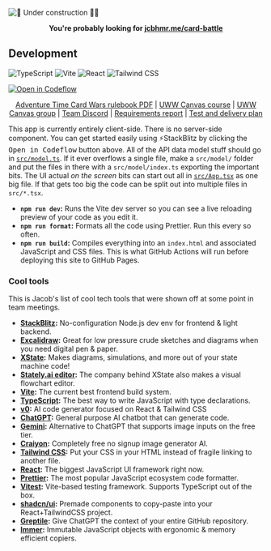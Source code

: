 ![🚧 Under construction 👷‍♂️](https://i.imgur.com/LEP2R3N.png)

<p align=center>
  <b>You're probably looking for <a href="https://jcbhmr.me/card-battle/">jcbhmr.me/card-battle</a></b>
</p>

## Development

![TypeScript](https://img.shields.io/static/v1?style=for-the-badge&message=TypeScript&color=3178C6&logo=TypeScript&logoColor=FFFFFF&label=)
![Vite](https://img.shields.io/static/v1?style=for-the-badge&message=Vite&color=646CFF&logo=Vite&logoColor=FFFFFF&label=)
![React](https://img.shields.io/static/v1?style=for-the-badge&message=React&color=222222&logo=React&logoColor=61DAFB&label=)
![Tailwind CSS](https://img.shields.io/static/v1?style=for-the-badge&message=Tailwind+CSS&color=222222&logo=Tailwind+CSS&logoColor=06B6D4&label=)

[![Open in Codeflow](https://developer.stackblitz.com/img/open_in_codeflow.svg)](https://pr.new/https://github.com/jcbhmr/card-battle)

<p align=center><a href="https://upload.snakesandlattes.com/rules/a/AdventureTimeCardWarsFinnvsJake.pdf">Adventure Time Card Wars rulebook PDF</a>
  | <a href="https://uwwtw.instructure.com/courses/629539">UWW Canvas course</a>
  | <a href="https://uwwtw.instructure.com/groups/589727">UWW Canvas group</a>
  | <a href="https://discord.com/channels/1210270012871548968/1210270013316141087">Team Discord</a>
  | <a href="https://github.com/jcbhmr/card-battle/blob/main/Requirements%20report.pdf">Requirements report</a>
  | <a href="https://github.com/jcbhmr/card-battle/blob/main/test%20and%20delivery%20plan.pdf">Test and delivery plan</a>
</p>

This app is currently entirely client-side. There is no server-side component. You can get started easily using ⚡StackBlitz by clicking the <kbd>Open in Codeflow</kbd> button above. All of the API data model stuff should go in [`src/model.ts`](src/model.ts). If it ever overflows a single file, make a `src/model/` folder and put the files in there with a `src/model/index.ts` exporting the important bits. The UI actual _on the screen_ bits can start out all in [`src/App.tsx`](src/App.tsx) as one big file. If that gets too big the code can be split out into multiple files in `src/*.tsx`.

- **`npm run dev`:** Runs the Vite dev server so you can see a live reloading preview of your code as you edit it.
- **`npm run format`:** Formats all the code using Prettier. Run this every so often.
- **`npm run build`:** Compiles everything into an `index.html` and associated JavaScript and CSS files. This is what GitHub Actions will run before deploying this site to GitHub Pages.

### Cool tools

This is Jacob's list of cool tech tools that were shown off at some point in team meetings.

- **[StackBlitz](https://stackblitz.com/):** No-configuration Node.js dev env for frontend & light backend.
- **[Excalidraw](https://excalidraw.com/):** Great for low pressure crude sketches and diagrams when you need digital pen & paper.
- **[XState](https://github.com/statelyai/xstate):** Makes diagrams, simulations, and more out of your state machine code!
- **[Stately.ai editor](https://stately.ai/editor):** The company behind XState also makes a visual flowchart editor.
- **[Vite](https://vitejs.dev/):** The current best frontend build system.
- **[TypeScript](https://www.typescriptlang.org/):** The best way to write JavaScript with type declarations.
- **[v0](https://v0.dev/):** AI code generator focused on React & Tailwind CSS
- **[ChatGPT](https://chat.openai.com/):** General purpose AI chatbot that can generate code.
- **[Gemini](https://gemini.google.com/):** Alternative to ChatGPT that supports image inputs on the free tier.
- **[Craiyon](https://www.craiyon.com/):** Completely free no signup image generator AI.
- **[Tailwind CSS](https://tailwindcss.com/):** Put your CSS in your HTML instead of fragile linking to another file.
- **[React](https://react.dev/):** The biggest JavaScript UI framework right now.
- **[Prettier](https://prettier.io/):** The most popular JavaScript ecosystem code formatter.
- **[Vitest](https://vitest.dev/):** Vite-based testing framework. Supports TypeScript out of the box.
- **[shadcn/ui](https://ui.shadcn.com/):** Premade components to copy-paste into your React+TailwindCSS project.
- **[Greptile](https://greptile.com/):** Give ChatGPT the context of your entire GitHub repository.
- **[Immer](https://immerjs.github.io/immer/):** Immutable JavaScript objects with ergonomic & memory efficient copiers.

